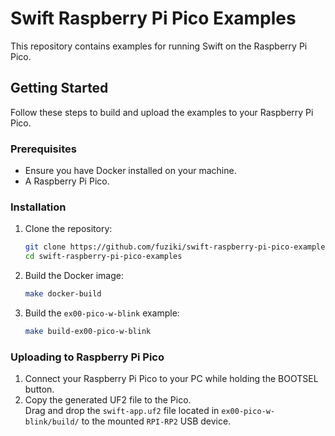 # Swift Raspberry Pi Pico Examples

This repository contains examples for running Swift on the Raspberry Pi Pico.

## Getting Started

Follow these steps to build and upload the examples to your Raspberry Pi Pico.

### Prerequisites

- Ensure you have Docker installed on your machine.
- A Raspberry Pi Pico.

### Installation

1. Clone the repository:

    ```sh
    git clone https://github.com/fuziki/swift-raspberry-pi-pico-examples.git
    cd swift-raspberry-pi-pico-examples
    ```

2. Build the Docker image:

    ```sh
    make docker-build
    ```

3. Build the `ex00-pico-w-blink` example:

    ```sh
    make build-ex00-pico-w-blink
    ```

### Uploading to Raspberry Pi Pico

1. Connect your Raspberry Pi Pico to your PC while holding the BOOTSEL button.
2. Copy the generated UF2 file to the Pico.  
   Drag and drop the `swift-app.uf2` file located in `ex00-pico-w-blink/build/` to the mounted `RPI-RP2` USB device.
